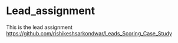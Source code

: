 # Lead_assignment
This is the lead assignment
https://github.com/rishikeshsarkondwar/Leads_Scoring_Case_Study
